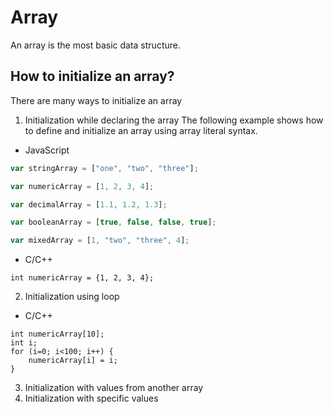 # Array
An array is the most basic data structure.
## How to initialize an array?
There are many ways to initialize an array
1. Initialization while declaring the array
The following example shows how to define and initialize an array using array literal syntax.
* JavaScript 
```javascript
var stringArray = ["one", "two", "three"];

var numericArray = [1, 2, 3, 4];

var decimalArray = [1.1, 1.2, 1.3];

var booleanArray = [true, false, false, true];

var mixedArray = [1, "two", "three", 4];
```
* C/C++
```
int numericArray = {1, 2, 3, 4};
```
2. Initialization using loop
* C/C++
```
int numericArray[10];
int i;
for (i=0; i<100; i++) {
    numericArray[i] = i;
}
```
3. Initialization with values from another array
4. Initialization with specific values
